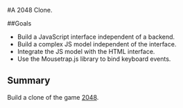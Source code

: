 #A 2048 Clone.

##Goals

* Build a JavaScript interface independent of a backend.
* Build a complex JS model independent of the interface.
* Integrate the JS model with the HTML interface.
* Use the Mousetrap.js library to bind keyboard events.

## Summary

Build a clone of the game [2048](http://gabrielecirulli.github.io/2048/).

